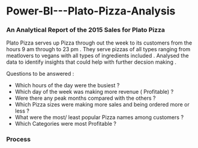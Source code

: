 # Power-BI---Plato-Pizza-Analysis

### An Analytical Report of the 2015 Sales for Plato Pizza

Plato Pizza serves up Pizza through out the week to its customers from the hours 9 am through 
to 23 pm . They serve pizzas of all types ranging from meatlovers to vegans with all types of 
ingredients included .
Analysed the data to identify insights that could help with further decsion making . 

Questions to be answered :
 - Which hours of the day were the busiest ?
 - Which day of the week was making more revenue ( Profitable) ?
 - Were there any peak months compared with the others ?
 - Which Pizza sizes were making more sales and being ordered more or less ?
 - What were the most/ least popular Pizza names among customers ?
 - Which Categories were most Profitable ?
 
### Process
